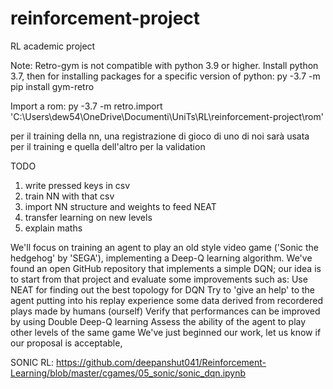 # reinforcement-project
RL academic project

Note: 
Retro-gym is not compatible with python 3.9 or higher. Install python 3.7, then for installing packages for a specific version of python:
py -3.7 -m pip install gym-retro

Import a rom:
py -3.7 -m retro.import 'C:\Users\dew54\OneDrive\Documenti\UniTs\RL\reinforcement-project\rom'

per il training della nn, una registrazione di gioco di uno di noi sarà usata per il training e quella dell'altro per la validation

TODO
1) write pressed keys in csv
2) train NN with that csv
3) import NN structure and weights to feed NEAT
4) transfer learning on new levels
5) explain maths

We'll focus on training an agent to play an old style video game ('Sonic the hedgehog' by 'SEGA'), implementing a Deep-Q learning algorithm.
We've found an open GitHub repository that implements a simple DQN; our idea is to start from that project and evaluate some improvements such as:
Use NEAT for finding out the best topology for DQN
Try to 'give an help' to the agent putting into his replay experience some data derived from recordered plays made by humans (ourself)
Verify that performances can be improved by using Double Deep-Q learning
Assess the ability of the agent to play other levels of the same game
We've just beginned our work, let us know if our proposal is acceptable,


SONIC RL:
https://github.com/deepanshut041/Reinforcement-Learning/blob/master/cgames/05_sonic/sonic_dqn.ipynb

